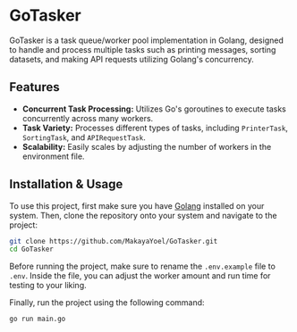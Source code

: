 # GoTasker

GoTasker is a task queue/worker pool implementation in Golang, designed to handle and process multiple tasks such as printing messages, sorting datasets, and making API requests utilizing Golang's concurrency.

## Features
- **Concurrent Task Processing:** Utilizes Go's goroutines to execute tasks concurrently across many workers.
- **Task Variety:** Processes different types of tasks, including `PrinterTask`, `SortingTask`, and `APIRequestTask`.
- **Scalability:** Easily scales by adjusting the number of workers in the environment file.

## Installation & Usage
To use this project, first make sure you have [Golang](https://go.dev/) installed on your system. Then, clone the repository onto your system and navigate to the project:
```bash
git clone https://github.com/MakayaYoel/GoTasker.git
cd GoTasker
```

Before running the project, make sure to rename the `.env.example` file to `.env`. Inside the file, you can adjust the worker amount and run time for testing to your liking.

Finally, run the project using the following command:
```bash
go run main.go
```